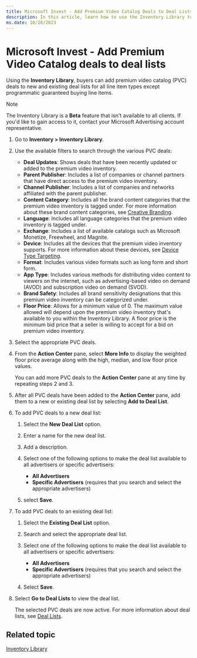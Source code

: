 ```yaml
---
title: Microsoft Invest - Add Premium Video Catalog Deals to Deal Lists
description: In this article, learn how to use the Inventory Library to add Premium Video Catalog (PVC) deals to deal lists within Microsoft Invest.
ms.date: 10/28/2023
---
```


# Microsoft Invest - Add Premium Video Catalog deals to deal lists

Using the **Inventory Library**, buyers can add premium video catalog (PVC) deals to new and existing deal lists for all line item types except programmatic guaranteed buying line items.

> [!NOTE]
> The Inventory Library is a **Beta** feature that isn't available to all clients. If you'd like to gain access to it, contact your Microsoft Advertising account representative.

1. Go to **Inventory &gt; Inventory Library**.
1. Use the available filters to search through the various PVC deals:
    - **Deal Updates**: Shows deals that have been recently updated or added to the premium video inventory.
    - **Parent Publisher**: Includes a list of companies or channel partners that have direct access to the premium video inventory.
    - **Channel Publisher**: Includes a list of companies and networks affiliated with the parent publisher.
    - **Content Category**: Includes all the brand content categories that the premium video inventory is tagged under. For more information about these brand content categories, see [Creative Branding](creative-branding.md).
    - **Language**: Includes all language categories that the premium video inventory is tagged under.
    - **Exchange**: Includes a list of available catalogs such as Microsoft Monetize, Freewheel, and Magnite.
    - **Device**: Includes all the devices that the premium video inventory supports. For more information about these devices, see [Device Type Targeting](device-type-targeting-ali.md).
    - **Format**: Includes various video formats such as long form and short form.
    - **App Type**: Includes various methods for distributing video content to viewers on the internet, such as advertising-based video on demand (AVOD) and subscription video on demand (SVOD).
    - **Brand Safety**: Includes all brand sensitivity designations that this premium video inventory can be categorized under.
    - **Floor Price**: Allows for a minimum value of 0. The maximum value allowed will depend upon the premium video inventory that's available to you within the Inventory Library. A floor price is the minimum bid price that a seller is willing to accept for a bid on premium video inventory.
1. Select the appropriate PVC deals.
1. From the **Action Center** pane, select **More Info** to display the weighted floor price average along with the high, median, and low floor price values.

   You can add more PVC deals to the **Action Center** pane at any time by repeating steps 2 and 3.

1. After all PVC deals have been added to the **Action Center** pane, add them to a new or existing deal list by selecting **Add to Deal List**.
1. To add PVC deals to a new deal list:
    1. Select the **New Deal List** option.
    1. Enter a name for the new deal list.
    1. Add a description.
    1. Select one of the following options to make the deal list available to all advertisers or specific advertisers:
        - **All Advertisers**
        - **Specific Advertisers** (requires that you search and select the appropriate advertisers)

    1. select **Save**.
1. To add PVC deals to an existing deal list:
    1. Select the **Existing Deal List** option.
    1. Search and select the appropriate deal list.
    1. Select one of the following options to make the deal list available to all advertisers or specific advertisers:
        - **All Advertisers**
        - **Specific Advertisers** (requires that you search and select the appropriate advertisers)

    1. Select **Save**.
1. Select **Go to Deal Lists** to view the deal list.

    The selected PVC deals are now active. For more information about deal lists, see [Deal Lists](deal-lists.md).

## Related topic

[Inventory Library](inventory-library.md)
